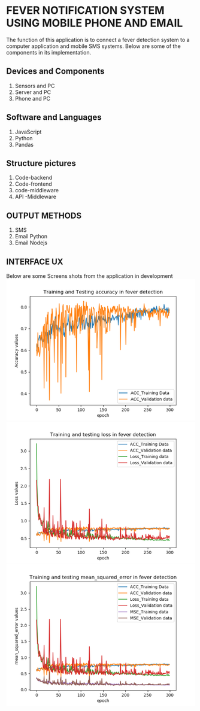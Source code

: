 # FEVER NOTIFICATION SYSTEM USING MOBILE PHONE AND EMAIL

The function of this application is to connect a fever detection system to a computer application and mobile SMS systems. Below are some of the components in its implementation.

## Devices and Components
1. Sensors and PC
2. Server and PC
3. Phone and PC

## Software and Languages
1. JavaScript
2. Python
3. Pandas

## Structure pictures
1. Code-backend
2. Code-frontend
3. code-middleware
4. API -Middleware

## OUTPUT METHODS
1. SMS
2. Email Python
3. Email Nodejs

## INTERFACE UX
Below are some Screens shots from the application in development
![ Application Muntu Accuracy # 1 ](https://github.com/LINOSNCHENA/Assistive-Technologies-for-a-SMARTHOUSE/blob/master/Plot_Accuracy.png)
![ Application Muntu Accuracy # 2 ](https://github.com/LINOSNCHENA/Assistive-Technologies-for-a-SMARTHOUSE/blob/master/Plot_Loss.png)
![ Application Muntu Accuracy # 3 ](https://github.com/LINOSNCHENA/Assistive-Technologies-for-a-SMARTHOUSE/blob/master/Plot_MSE.png)
